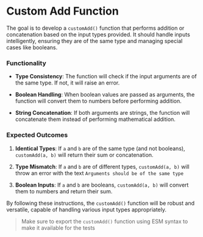 # Custom Add Function

The goal is to develop a `customAdd()` function that performs addition or concatenation based on the input types provided. It should handle inputs intelligently, ensuring they are of the same type and managing special cases like booleans.

### Functionality

*   **Type Consistency**: The function will check if the input arguments are of the same type. If not, it will raise an error.
    
*   **Boolean Handling**: When boolean values are passed as arguments, the function will convert them to numbers before performing addition.
    
*   **String Concatenation**: If both arguments are strings, the function will concatenate them instead of performing mathematical addition.
    

### Expected Outcomes

1.  **Identical Types**: If `a` and `b` are of the same type (and not booleans), `customAdd(a, b)` will return their sum or concatenation.
    
2.  **Type Mismatch**: If `a` and `b` are of different types, `customAdd(a, b)` will throw an error with the text `Arguments should be of the same type`
    
3.  **Boolean Inputs**: If `a` and `b` are booleans, `customAdd(a, b)` will convert them to numbers and return their sum.

By following these instructions, the `customAdd()` function will be robust and versatile, capable of handling various input types appropriately.

> Make sure to export the `customAdd()` function using ESM syntax to make it available for the tests
